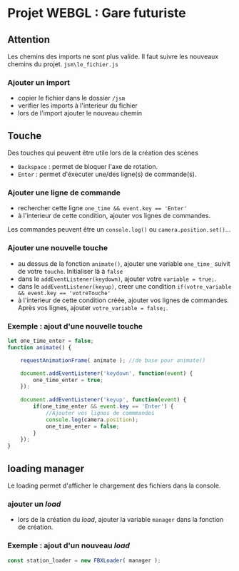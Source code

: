 # Projet WEBGL : Gare futuriste

## Attention

Les chemins des imports ne sont plus valide. Il faut suivre les nouveaux chemins du projet. ``jsm\le_fichier.js``

### Ajouter un import

- copier le fichier dans le dossier ``/jsm``
- verifier les imports à l'interieur du fichier
- lors de l'import ajouter le nouveau chemin


## Touche

Des touches qui peuvent être utile lors de la création des scènes

- `Backspace` : permet de bloquer l'axe de rotation. 
- `Enter` : permet d'éxecuter une/des ligne(s) de commande(s).

### Ajouter une ligne de commande

- rechercher cette ligne ``one_time && event.key == 'Enter'``
- à l'interieur de cette condition, ajouter vos lignes de commandes.

Les commandes peuvent être un ``console.log()`` ou ``camera.position.set()``...

### Ajouter une nouvelle touche

- au dessus de la fonction ``animate()``, ajouter une variable ``one_time_`` suivit de votre ``touche``. Initialiser là à ``false``
- dans le ``addEventListener(keydown)``, ajouter votre ``variable = true;``.  
- dans le ``addEventListener(keyup)``, creer une condition ``if(votre_variable && event.key == 'votreTouche'``
- à l'interieur de cette condition créée, ajouter vos lignes de commandes. Après vos lignes, ajouter ``votre_variable = false;``.

### Exemple : ajout d'une nouvelle touche

```js
let one_time_enter = false;
function animate() { 

    requestAnimationFrame( animate ); //de base pour animate() 

    document.addEventListener('keydown', function(event) {
        one_time_enter = true;
    });
    
    document.addEventListener('keyup', function(event) {
        if(one_time_enter && event.key == 'Enter') {
            //Ajouter vos lignes de commmandes
            console.log(camera.position); 
            one_time_enter = false;
        }
    });
}
```

## loading manager

Le loading permet d'afficher le chargement des fichiers dans la console.

### ajouter un _load_

- lors de la création du _load_, ajouter la variable ``manager`` dans la fonction de création.

### Exemple : ajout d'un nouveau _load_

```js
const station_loader = new FBXLoader( manager );
```
